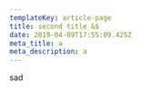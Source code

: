 ```yaml
---
templateKey: article-page
title: second title &$
date: 2019-04-09T17:55:09.425Z
meta_title: a
meta_description: a
---
```


sad
